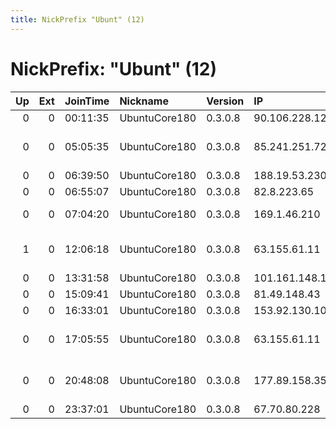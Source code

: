 ```yaml
---
title: NickPrefix "Ubunt" (12)
---
```


# NickPrefix: "Ubunt" (12)

|   Up |   Ext | JoinTime   | Nickname      | Version   | IP              | AS                                       | CC   |   ORp |   Dirp | OS    | Contact   |   eFamMembers |
|-----:|------:|:-----------|:--------------|:----------|:----------------|:-----------------------------------------|:-----|------:|-------:|:------|:----------|--------------:|
|    0 |     0 | 00:11:35   | UbuntuCore180 | 0.3.0.8   | 90.106.228.128  | Orange Espagne SA                        | es   | 35017 |      0 | Linux | None      |             1 |
|    0 |     0 | 05:05:35   | UbuntuCore180 | 0.3.0.8   | 85.241.251.72   | Servicos De Comunicacoes E Multimedia S. | pt   | 46635 |      0 | Linux | None      |             1 |
|    0 |     0 | 06:39:50   | UbuntuCore180 | 0.3.0.8   | 188.19.53.230   | PJSC Rostelecom                          | ru   | 41399 |      0 | Linux | None      |             1 |
|    0 |     0 | 06:55:07   | UbuntuCore180 | 0.3.0.8   | 82.8.223.65     | Virgin Media Limited                     | gb   | 39745 |      0 | Linux | None      |             1 |
|    0 |     0 | 07:04:20   | UbuntuCore180 | 0.3.0.8   | 169.1.46.210    | MTN Business Solutions                   | za   | 41849 |      0 | Linux | None      |             1 |
|    1 |     0 | 12:06:18   | UbuntuCore180 | 0.3.0.8   | 63.155.61.11    | Qwest Communications Company, LLC        | us   | 35075 |      0 | Linux | None      |             1 |
|    0 |     0 | 13:31:58   | UbuntuCore180 | 0.3.0.8   | 101.161.148.196 | Telstra Pty Ltd                          | au   | 46009 |      0 | Linux | None      |             1 |
|    0 |     0 | 15:09:41   | UbuntuCore180 | 0.3.0.8   | 81.49.148.43    | Orange                                   | fr   | 40215 |      0 | Linux | None      |             1 |
|    0 |     0 | 16:33:01   | UbuntuCore180 | 0.3.0.8   | 153.92.130.10   | Nova ehf                                 | is   | 33285 |      0 | Linux | None      |             1 |
|    0 |     0 | 17:05:55   | UbuntuCore180 | 0.3.0.8   | 63.155.61.11    | Qwest Communications Company, LLC        | us   | 39795 |      0 | Linux | None      |             1 |
|    0 |     0 | 20:48:08   | UbuntuCore180 | 0.3.0.8   | 177.89.158.35   | CABO SERVICOS DE TELECOMUNICACOES LTDA   | br   | 37229 |      0 | Linux | None      |             1 |
|    0 |     0 | 23:37:01   | UbuntuCore180 | 0.3.0.8   | 67.70.80.228    | Bell Canada                              | ca   | 34835 |      0 | Linux | None      |             1 |
